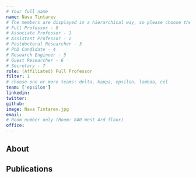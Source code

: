 ```yaml
---
# Your full name
name: Nava Tintarev
# The members are displayed in a hierarchical way, so please choose the role and filter from this list:
# Full Professor - 0
# Associate Professor - 1
# Assistant Professor - 2
# Postdoctoral Researcher - 3
# PhD Candidate - 4
# Research Engineer - 5
# Guest Researcher - 6
# Secretary - 7
role: (Affiliated) Full Professor 
filter: 1
# choose one or more teams: delta, kappa, epsilon, lambda, cel
team: ['epsilon']
linkedin:
twitter:
github:
image: Nava Tintarev.jpg
email: 
# Room number only (Room: 840 West 4rd floor)
office:
---
```


## About

## Publications

